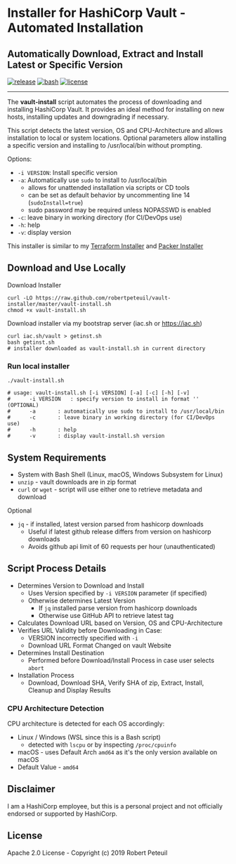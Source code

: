 # Installer for HashiCorp Vault - Automated Installation

## Automatically Download, Extract and Install Latest or Specific Version

[![release](https://img.shields.io/github/release/robertpeteuil/vault-installer.svg?colorB=2067b8)](https://github.com/robertpeteuil/vault-installer)
[![bash](https://img.shields.io/badge/language-bash-89e051.svg?style=flat-square)](https://github.com/robertpeteuil/vault-installer)
[![license](https://img.shields.io/github/license/robertpeteuil/vault-installer.svg?colorB=2067b8)](https://github.com/robertpeteuil/vault-installer)

---

The **vault-install** script automates the process of downloading and installing HashiCorp Vault.  It provides an ideal method for installing on new hosts, installing updates and downgrading if necessary.

This script detects the latest version, OS and CPU-Architecture and allows installation to local or system locations.  Optional parameters allow installing a specific version and installing to /usr/local/bin without prompting.

Options:

- `-i VERSION`:  Install specific version
- `-a`:          Automatically use `sudo` to install to /usr/local/bin
  - allows for unattended installation via scripts or CD tools
  - can be set as default behavior by uncommenting line 14 (`sudoInstall=true`)
  - sudo password may be required unless NOPASSWD is enabled
- `-c`:          leave binary in working directory (for CI/DevOps use)
- `-h`:          help
- `-v`:          display version

This installer is similar to my [Terraform Installer](https://github.com/robertpeteuil/terraform-installer) and [Packer Installer](https://github.com/robertpeteuil/packer-installer)

## Download and Use Locally

Download Installer

``` shell
curl -LO https://raw.github.com/robertpeteuil/vault-installer/master/vault-install.sh
chmod +x vault-install.sh
```

Download installer via my bootstrap server (iac.sh or https://iac.sh)

``` shell
curl iac.sh/vault > getinst.sh
bash getinst.sh
# installer downloaded as vault-install.sh in current directory
```

### Run local installer

``` shell
./vault-install.sh

# usage: vault-install.sh [-i VERSION] [-a] [-c] [-h] [-v]
#      -i VERSION	: specify version to install in format '' (OPTIONAL)
#      -a		: automatically use sudo to install to /usr/local/bin
#      -c		: leave binary in working directory (for CI/DevOps use)
#      -h		: help
#      -v		: display vault-install.sh version
```

## System Requirements

- System with Bash Shell (Linux, macOS, Windows Subsystem for Linux)
- `unzip` - vault downloads are in zip format
- `curl` or `wget` - script will use either one to retrieve metadata and download

Optional

- `jq` - if installed, latest version parsed from hashicorp downloads
  - Useful if latest github release differs from version on hashicorp downloads
  - Avoids github api limit of 60 requests per hour (unauthenticated)

## Script Process Details

- Determines Version to Download and Install
  - Uses Version specified by `-i VERSION` parameter (if specified)
  - Otherwise determines Latest Version
    - If `jq` installed parse version from hashicorp downloads
    - Otherwise use GitHub API to retrieve latest tag
- Calculates Download URL based on Version, OS and CPU-Architecture
- Verifies URL Validity before Downloading in Case:
  - VERSION incorrectly specified with `-i`
  - Download URL Format Changed on vault Website
- Determines Install Destination
  - Performed before Download/Install Process in case user selects `abort`
- Installation Process
  - Download, Download SHA, Verify SHA of zip, Extract, Install, Cleanup and Display Results

### CPU Architecture Detection

CPU architecture is detected for each OS accordingly:

- Linux / Windows (WSL since this is a Bash script)
  - detected with `lscpu` or by inspecting `/proc/cpuinfo`
- macOS - uses Default Arch `amd64` as it's the only version available on macOS
- Default Value - `amd64`

## Disclaimer

I am a HashiCorp employee, but this is a personal project and not officially endorsed or supported by HashiCorp.

## License

Apache 2.0 License - Copyright (c) 2019    Robert Peteuil
